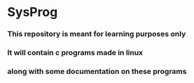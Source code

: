 # SysProg

### This repository is meant for learning purposes only
### It will contain c programs made in linux
### along with some documentation on these programs
